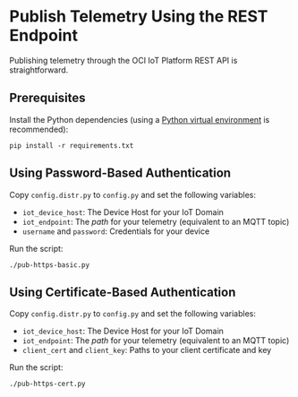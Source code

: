 # Publish Telemetry Using the REST Endpoint

Publishing telemetry through the OCI IoT Platform REST API is straightforward.

## Prerequisites

Install the Python dependencies (using a
[Python virtual environment](https://docs.python.org/3/library/venv.html) is recommended):

```shell
pip install -r requirements.txt
```

## Using Password-Based Authentication

Copy `config.distr.py` to `config.py` and set the following variables:

- `iot_device_host`: The Device Host for your IoT Domain
- `iot_endpoint`: The _path_ for your telemetry (equivalent to an MQTT topic)
- `username` and `password`: Credentials for your device

Run the script:

```shell
./pub-https-basic.py
```

## Using Certificate-Based Authentication

Copy `config.distr.py` to `config.py` and set the following variables:

- `iot_device_host`: The Device Host for your IoT Domain
- `iot_endpoint`: The _path_ for your telemetry (equivalent to an MQTT topic)
- `client_cert` and `client_key`: Paths to your client certificate and key

Run the script:

```shell
./pub-https-cert.py
```
